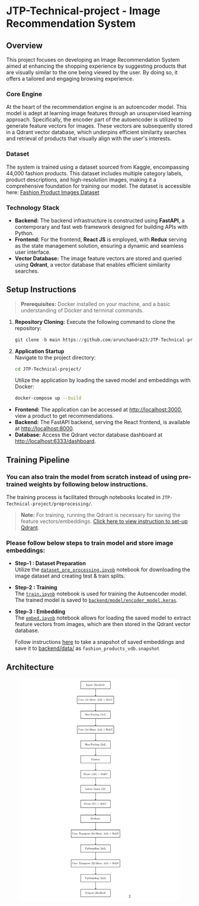 # JTP-Technical-project - Image Recommendation System

## Overview

This project focuses on developing an Image Recommendation System aimed at enhancing the shopping experience by suggesting products that are visually similar to the one being viewed by the user. By doing so, it offers a tailored and engaging browsing experience.

### Core Engine

At the heart of the recommendation engine is an autoencoder model. This model is adept at learning image features through an unsupervised learning approach. Specifically, the encoder part of the autoencoder is utilized to generate feature vectors for images. These vectors are subsequently stored in a Qdrant vector database, which underpins efficient similarity searches and retrieval of products that visually align with the user's interests.

### Dataset

The system is trained using a dataset sourced from Kaggle, encompassing 44,000 fashion products. This dataset includes multiple category labels, product descriptions, and high-resolution images, making it a comprehensive foundation for training our model. The dataset is accessible here: [Fashion Product Images Dataset](https://www.kaggle.com/datasets/paramaggarwal/fashion-product-images-dataset?rvi=1)

### Technology Stack

- **Backend:** The backend infrastructure is constructed using **FastAPI**, a contemporary and fast web framework designed for building APIs with Python.
- **Frontend:** For the frontend, **React JS** is employed, with **Redux** serving as the state management solution, ensuring a dynamic and seamless user interface.
- **Vector Database:** The image feature vectors are stored and queried using **Qdrant**, a vector database that enables efficient similarity searches.

## Setup Instructions
  > **Prerequisites:** Docker installed on your machine, and a basic understanding of Docker and terminal commands.

1. **Repository Cloning:**
   Execute the following command to clone the repository:
   ```python
   git clone -b main https://github.com/arunchandra23/JTP-Technical-project.git
   ```
2. **Application Startup**\
      Navigate to the project directory:
      ```bash
      cd JTP-Technical-project/
      ```
      Utilize the application by loading the saved model and embeddings with Docker:
      ```bash
      docker-compose up --build
      ```
  - **Frontend:** The application can be accessed at [http://localhost:3000](http://localhost:3000), view a product to get recommendations.
  - **Backend:** The FastAPI backend, serving the React frontend, is available at [http://localhost:8000](http://localhost:8000).
  - **Database:** Access the Qdrant vector database dashboard at [http://localhost:6333/dashboard](http://localhost:6333/dashboard).
        

## Training Pipeline
### You can also train the model from scratch instead of using pre-trained weights by following below instructions. 

  The training process is facilitated through notebooks located in `JTP-Technical-project/preprocessing/`.

  > **Note:**
  > For training, running the Qdrant is necessary for saving the feature vectors/embeddings. [Click here to view instruction to set-up Qdrant](assets/QDRANT.md).
  ### Please follow below steps to train model and store image embeddings:

  - **Step-1 : Dataset Preparation**\
      Utilize the [`dataset_pre_processing.ipynb`](preprocessing/dataset_pre_processing.ipynb) notebook for downloading the image dataset and creating test & train splits.
  - **Step-2 : Training**\
      The [`train.ipynb`](preprocessing/train.ipynb) notebook is used for training the Autoencoder model. The trained model is saved to [`backend/model/encoder_model.keras`](backend/model/encoder_model.keras).
  - **Step-3 : Embedding** \
      The [`embed.ipynb`](preprocessing/embed.ipynb) notebook allows for loading the saved model to extract feature vectors from images, which are then stored in the Qdrant vector database.

      Follow instructions [here](assets/QDRANT.md) to take a snapshot of saved embeddings and save it to [backend/data/](backend/data/) as `fashion_products_vdb.snapshot`

## Architecture

<p align="center">
  <img src="./assets/model_architecture.png" alt="Model Architecture" style="height: 600px;" />
</p>